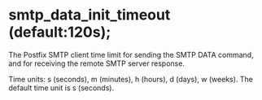 # smtp_data_init_timeout (default:120s); 


The Postfix SMTP client time limit for sending the SMTP DATA command,
and for receiving the remote SMTP server response.



Time units: s (seconds), m (minutes), h (hours), d (days), w (weeks).
The default time unit is s (seconds).



